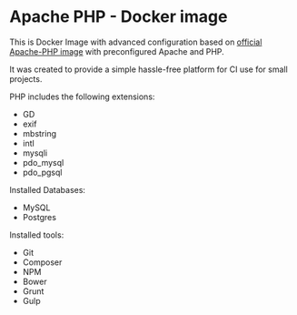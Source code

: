 # Apache PHP - Docker image

This is Docker Image with advanced configuration based on [official Apache-PHP image](https://github.com/docker-library/php)
with preconfigured Apache and PHP.

It was created to provide a simple hassle-free platform for CI use for small projects.

PHP includes the following extensions:

* GD
* exif
* mbstring
* intl
* mysqli
* pdo_mysql
* pdo_pgsql

Installed Databases:

* MySQL
* Postgres

Installed tools:

* Git
* Composer
* NPM
* Bower
* Grunt
* Gulp
